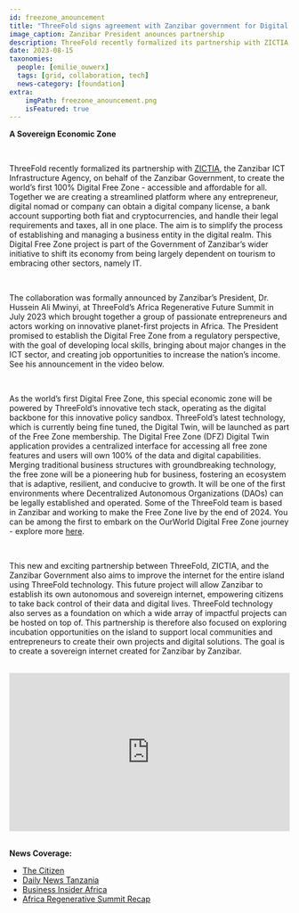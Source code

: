 ```yaml
---
id: freezone_anouncement
title: "ThreeFold signs agreement with Zanzibar government for Digital Free Zone"
image_caption: Zanzibar President anounces partnership
description: ThreeFold recently formalized its partnership with ZICTIA, the Zanzibar ICT Infrastructure Agency, and the Zanzibar Government to create the world’s first 100% Digital Free Zone - accessible and affordable for all.
date: 2023-08-15
taxonomies:
  people: [emilie_ouwerx]
  tags: [grid, collaboration, tech]
  news-category: [foundation]
extra:
    imgPath: freezone_anouncement.png
    isFeatured: true
---
```


**A Sovereign Economic Zone**

<br>

ThreeFold recently formalized its partnership with [ZICTIA](https://zictia.go.tz/), the Zanzibar ICT Infrastructure Agency, on behalf of the Zanzibar Government, to create the world’s first 100% Digital Free Zone - accessible and affordable for all. Together we are creating a streamlined platform where any entrepreneur, digital nomad or company can obtain a digital company license, a bank account supporting both fiat and cryptocurrencies, and handle their legal requirements and taxes, all in one place. The aim is to simplify the process of establishing and managing a business entity in the digital realm. This Digital Free Zone project is part of the Government of Zanzibar’s wider initiative to shift its economy from being largely dependent on tourism to embracing other sectors, namely IT. 

<br/>

The collaboration was formally announced by Zanzibar’s President, Dr. Hussein Ali Mwinyi, at ThreeFold’s Africa Regenerative Future Summit in July 2023 which brought together a group of passionate entrepreneurs and actors working on innovative planet-first projects in Africa. The President promised to establish the Digital Free Zone from a regulatory perspective, with the goal of developing local skills, bringing about major changes in the ICT sector, and creating job opportunities to increase the nation’s income. See his announcement in the video below. 

<br/>

As the world’s first Digital Free Zone, this special economic zone will be powered by ThreeFold’s innovative tech stack, operating as the digital backbone for this innovative policy sandbox. ThreeFold’s latest technology, which is currently being fine tuned, the Digital Twin, will be launched as part of the Free Zone membership. The Digital Free Zone (DFZ) Digital Twin application provides a centralized interface for accessing all free zone features and users will own 100% of the data and digital capabilities. Merging traditional business structures with groundbreaking technology, the free zone will be a pioneering hub for business, fostering an ecosystem that is adaptive, resilient, and conducive to growth. It will be one of the first environments where Decentralized Autonomous Organizations (DAOs) can be legally established and operated. Some of the ThreeFold team is based in Zanzibar and working to make the Free Zone live by the end of 2024. You can be among the first to embark on the OurWorld Digital Free Zone journey - explore more [here](https://freezone.ourworld.tf/). 

<br/>

This new and exciting partnership between ThreeFold, ZICTIA, and the Zanzibar Government also aims to improve the internet for the entire island using ThreeFold technology. This future project will allow Zanzibar to establish its own autonomous and sovereign internet, empowering citizens to take back control of their data and digital lives. ThreeFold technology also serves as a foundation on which a wide array of impactful projects can be hosted on top of. This partnership is therefore also focused on exploring incubation opportunities on the island to support local communities and entrepreneurs to create their own projects and digital solutions. The goal is to create a sovereign internet created for Zanzibar by Zanzibar. 

<br/>

<div style="padding:56.25% 0 0 0;position:relative;"><iframe src="https://player.vimeo.com/video/927507595?h=505d77941a&amp;badge=0&amp;autopause=0&amp;player_id=0&amp;app_id=58479" frameborder="0" allow="autoplay; fullscreen; picture-in-picture; clipboard-write" style="position:absolute;top:0;left:0;width:100%;height:100%;" title="Free Zone President Speech"></iframe></div><script src="https://player.vimeo.com/api/player.js"></script>

<br>

**News Coverage:**
- [The Citizen](https://www.thecitizen.co.tz/tanzania/zanzibar/zanzibar-seeks-to-become-digital-freezone--4316150)
- [Daily News Tanzania](https://dailynews.co.tz/mwinyi-commits-to-improvement-of-digital-spaces/)
- [Business Insider Africa](https://africa.businessinsider.com/local/markets/zanzibar-is-looking-to-explore-other-economic-options-outside-of-tourism/bxxl3wh)
- [Africa Regenerative Summit Recap](https://youtu.be/GIBlmID7g5o?t=246&si=KYEExcPFHUCU7HKY) 

